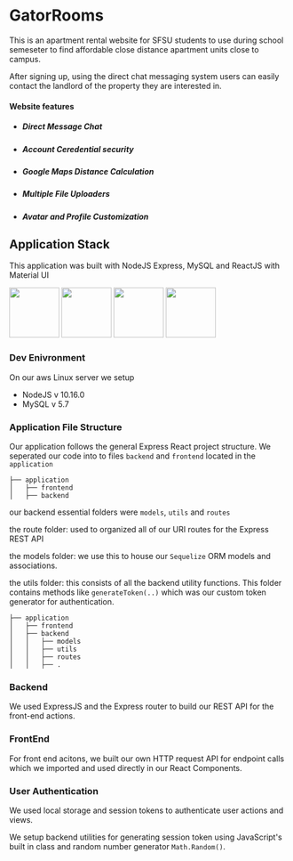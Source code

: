 # GatorRooms

This is an apartment rental website for SFSU students to use during school semeseter to find affordable close distance apartment units close to campus. 

After signing up, using the direct chat messaging system users can easily contact the landlord of the property they are interested in.

#### Website features
* ##### Direct Message Chat
* ##### Account Ceredential security
* ##### Google Maps Distance Calculation
* ##### Multiple File Uploaders
* ##### Avatar and Profile Customization





## Application Stack

This application was built with NodeJS Express, MySQL and ReactJS with Material UI

<img src="https://cdn2.iconfinder.com/data/icons/designer-skills/128/react-512.png" height="90"> <img src="https://cdn4.iconfinder.com/data/icons/logos-3/456/nodejs-new-pantone-black-512.png" height="90"> <img src="https://cdn4.iconfinder.com/data/icons/logos-3/426/mysql-512.png" height="90"> <img src="https://cdn2.iconfinder.com/data/icons/amazon-aws-stencils/100/Non-Service_Specific_copy__AWS_Cloud-512.png" height="90">


### Dev Enivronment
On our aws Linux server we setup 

 - NodeJS v 10.16.0  
 - MySQL v 5.7 
 
 
### Application File Structure

Our application follows the general Express React project structure. We seperated our code into to files `backend` and `frontend` located in the `application`

```
├── application                   
│   ├── frontend         
│   ├── backend
```
 
 
 
our backend essential folders were `models`, `utils` and `routes` 

the route folder:
  used to organized all of our URI routes for the Express REST API
  
the models folder:
  we use this to house our `Sequelize` ORM models and associations.
 
the utils folder:
  this consists of all the backend utility functions. This folder contains methods like `generateToken(..)` which was our   custom token generator for authentication.

```
├── application                   
│   ├── frontend         
│   ├── backend
│   │   ├── models
│   │   ├── utils
│   │   ├── routes
│   │   ├── .
```
  
 
 
 
### Backend 

We used ExpressJS and the Express router to build our REST API for the front-end actions.

 
 ### FrontEnd
  
For front end acitons, we built our own HTTP request API for endpoint calls which we imported and used directly in our React Components. 


### User Authentication 

We used local storage and session tokens to authenticate user actions and views.

We setup backend utilities for generating session token using JavaScript's built in class and random number generator `Math.Random()`. 

